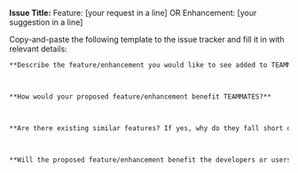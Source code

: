 **Issue Title:** Feature: [your request in a line] OR Enhancement: [your suggestion in a line]

Copy-and-paste the following template to the issue tracker and fill it in with relevant details:
```markdown
**Describe the feature/enhancement you would like to see added to TEAMMATES.**



**How would your proposed feature/enhancement benefit TEAMMATES?**



**Are there existing similar features? If yes, why do they fall short of your expectations?**



**Will the proposed feature/enhancement benefit the developers or users?**
```
